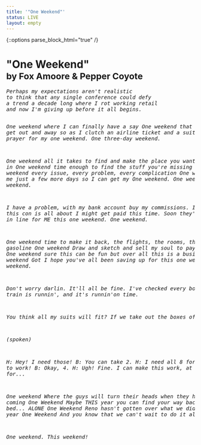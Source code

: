 ```yaml
---
title: '"One Weekend"'
status: LIVE
layout: empty
---
```


{::options parse_block_html="true" /}

<div class="block-lyrics bg-two textcenter">
<h1>"One Weekend" <br> <small>by Fox Amoore &amp; Pepper Coyote</small>
</h1>
<pre style="font-style: italic;">
Perhaps my expectations aren't realistic
to think that any single conference could defy
a trend a decade long where I rot working retail
and now I'm giving up before it all begins.

One weekend
where I can finally have a say
One weekend
that lets me get out and away so as I
clutch an airline ticket and a suitcase say a prayer for
my one weekend.
One three-day weekend.

One weekend
all it takes to find and make the place you want to live in
One weekend
time enough to find the stuff you're missing out on
One weekend
every issue, every problem, every complication
One weekend
give me just a few more days so I can get my
One weekend. One weekend. One weekend.

I have a problem, with my bank account
buy my commissions. It's what this con is all about
I might get paid this time. Soon they'll all
wait in line for ME this one weekend. One weekend.

One weekend
time to make it back, the flights, the rooms, the gasoline
One weekend
Draw and sketch and sell my soul to pay the bills
One weekend
sure this can be fun but over all this is a business
One weekend
Got I hope you've all been saving up for this one weekend
one weekend.

Don't worry darlin. It'll all be fine.
I've checked every box, this train is runnin', and it's
runnin'on time.

You think all my suits will fit?
If we take out the boxes of wine

(spoken)

H: Hey! I need those!
B: You can take 2.
H: I need all 8 for the game to work!
B: Okay, 4.
H: Ugh! Fine. I can make this work, at least for...

One weekend
Where the guys will turn their heads when they hear
I'm coming
One Weekend
Maybe THIS year you can find your way back to your
bed... ALONE
One Weekend
Reno hasn't gotten over what we did there last year
One Weekend
And you know that we can't wait to do it all again

One weekend. This weekend!
</pre>
</div>
